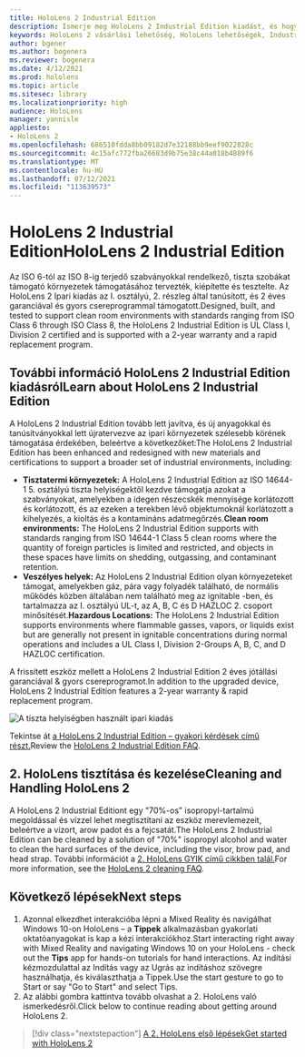 ```yaml
---
title: HoloLens 2 Industrial Edition
description: Ismerje meg HoloLens 2 Industrial Edition kiadást, és hogy mi a helyzet, miután saját kiadást kap.
keywords: HoloLens 2 vásárlási lehetőség, HoloLens lehetőségek, Industrial Edition
author: bgener
ms.author: bogenera
ms.reviewer: bogenera
ms.date: 4/12/2021
ms.prod: hololens
ms.topic: article
ms.sitesec: library
ms.localizationpriority: high
audience: HoloLens
manager: yannisle
appliesto:
- HoloLens 2
ms.openlocfilehash: 686510fdda8bb09182d7e32188bb9eef9022828c
ms.sourcegitcommit: 4c15afc772fba26683d9b75e38c44a018b4889f6
ms.translationtype: MT
ms.contentlocale: hu-HU
ms.lasthandoff: 07/12/2021
ms.locfileid: "113639573"
---
```

# <a name="hololens-2-industrial-edition"></a><span data-ttu-id="afb41-104">HoloLens 2 Industrial Edition</span><span class="sxs-lookup"><span data-stu-id="afb41-104">HoloLens 2 Industrial Edition</span></span>

<span data-ttu-id="afb41-105">Az ISO 6-tól az ISO 8-ig terjedő szabványokkal rendelkező, tiszta szobákat támogató környezetek támogatásához tervezték, kiépítette és tesztelte. Az HoloLens 2 Ipari kiadás az I. osztályú, 2. részleg által tanúsított, és 2 éves garanciával és gyors csereprogrammal támogatott.</span><span class="sxs-lookup"><span data-stu-id="afb41-105">Designed, built, and tested to support clean room environments with standards ranging from ISO Class 6 through ISO Class 8, the HoloLens 2 Industrial Edition is UL Class I, Division 2 certified and is supported with a 2-year warranty and a rapid replacement program.</span></span>

## <a name="learn-about-hololens-2-industrial-edition"></a><span data-ttu-id="afb41-106">További információ HoloLens 2 Industrial Edition kiadásról</span><span class="sxs-lookup"><span data-stu-id="afb41-106">Learn about HoloLens 2 Industrial Edition</span></span>

<span data-ttu-id="afb41-107">A HoloLens 2 Industrial Edition tovább lett javítva, és új anyagokkal és tanúsítványokkal lett újratervezve az ipari környezetek szélesebb körének támogatása érdekében, beleértve a következőket:</span><span class="sxs-lookup"><span data-stu-id="afb41-107">The HoloLens 2 Industrial Edition has been enhanced and redesigned with new materials and certifications to support a broader set of industrial environments, including:</span></span>

- <span data-ttu-id="afb41-108">**Tisztatermi környezetek:** A HoloLens 2 Industrial Edition az ISO 14644-1 5. osztályú tiszta helyiségektől kezdve támogatja azokat a szabványokat, amelyekben a idegen részecskék mennyisége korlátozott és korlátozott, és az ezeken a terekben lévő objektumoknál korlátozott a kihelyezés, a kioltás és a kontamináns adatmegőrzés.</span><span class="sxs-lookup"><span data-stu-id="afb41-108">**Clean room environments:** The HoloLens 2 Industrial Edition supports with standards ranging from ISO 14644-1 Class 5 clean rooms where the quantity of foreign particles is limited and restricted, and objects in these spaces have limits on shedding, outgassing, and contaminant retention.</span></span>
- <span data-ttu-id="afb41-109">**Veszélyes helyek:** Az HoloLens 2 Industrial Edition olyan környezeteket támogat, amelyekben gáz, pára vagy folyadék található, de normális működés közben általában nem található meg az ignitable -ben, és tartalmazza az I. osztályú UL-t, az A, B, C és D HAZLOC 2. csoport minősítését.</span><span class="sxs-lookup"><span data-stu-id="afb41-109">**Hazardous Locations:** The HoloLens 2 Industrial Edition supports environments where flammable gasses, vapors, or liquids exist but are generally not present in ignitable concentrations during normal operations and includes a UL Class I, Division 2-Groups A, B, C, and D HAZLOC certification.</span></span>

<span data-ttu-id="afb41-110">A frissített eszköz mellett a HoloLens 2 Industrial Edition 2 éves jótállási garanciával & gyors csereprogramot.</span><span class="sxs-lookup"><span data-stu-id="afb41-110">In addition to the upgraded device, HoloLens 2 Industrial Edition features a 2-year warranty & rapid replacement program.</span></span>

![A tiszta helyiségben használt ipari kiadás](./images/ie-small-pic.png)

<span data-ttu-id="afb41-112">Tekintse át [a HoloLens 2 Industrial Edition – gyakori kérdések című részt.](hololens2-industrial-edition-faq.md)</span><span class="sxs-lookup"><span data-stu-id="afb41-112">Review the [HoloLens 2 Industrial Edition FAQ](hololens2-industrial-edition-faq.md).</span></span>

## <a name="cleaning-and-handling-hololens-2"></a><span data-ttu-id="afb41-113">2. HoloLens tisztítása és kezelése</span><span class="sxs-lookup"><span data-stu-id="afb41-113">Cleaning and Handling HoloLens 2</span></span>

<span data-ttu-id="afb41-114">A HoloLens 2 Industrial Editiont egy "70%-os" isopropyl-tartalmú megoldással és vízzel lehet megtisztítani az eszköz merevlemezeit, beleértve a vizort, arow padot és a fejcsatát.</span><span class="sxs-lookup"><span data-stu-id="afb41-114">The HoloLens 2 Industrial Edition can be cleaned by a solution of "70%" isopropyl alcohol and water to clean the hard surfaces of the device, including the visor, brow pad, and head strap.</span></span> <span data-ttu-id="afb41-115">További információt a [2. HoloLens GYIK című cikkben talál.](/hololens/hololens2-maintenance)</span><span class="sxs-lookup"><span data-stu-id="afb41-115">For more information, see the [HoloLens 2 cleaning FAQ](/hololens/hololens2-maintenance).</span></span>

## <a name="next-steps"></a><span data-ttu-id="afb41-116">Következő lépések</span><span class="sxs-lookup"><span data-stu-id="afb41-116">Next steps</span></span>

1. <span data-ttu-id="afb41-117">Azonnal elkezdhet interakcióba lépni a Mixed Reality és navigálhat Windows 10-on HoloLens – a **Tippek** alkalmazásban gyakorlati oktatóanyagokat is kap a kézi interakciókhoz.</span><span class="sxs-lookup"><span data-stu-id="afb41-117">Start interacting right away with Mixed Reality and navigating Windows 10 on your HoloLens - check out the **Tips** app for hands-on tutorials for hand interactions.</span></span> <span data-ttu-id="afb41-118">Az indítási kézmozdulattal az Indítás vagy az Ugrás az indításhoz szövegre használhatja, és kiválaszthatja a Tippek.</span><span class="sxs-lookup"><span data-stu-id="afb41-118">Use the start gesture to go to Start or say "Go to Start" and select Tips.</span></span>
1. <span data-ttu-id="afb41-119">Az alábbi gombra kattintva tovább olvashat a 2. HoloLens való ismerkedésről.</span><span class="sxs-lookup"><span data-stu-id="afb41-119">Click below to continue reading about getting around HoloLens 2.</span></span>

> [!div class="nextstepaction"]
> [<span data-ttu-id="afb41-120">A 2. HoloLens első lépések</span><span class="sxs-lookup"><span data-stu-id="afb41-120">Get started with HoloLens 2</span></span>](hololens2-basic-usage.md)
